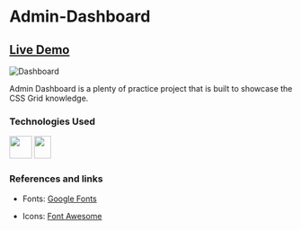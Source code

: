 # Admin-Dashboard

## [Live Demo](https://rue281.github.io/Admin-Dashboard/)



![Dashboard](https://user-images.githubusercontent.com/22898745/181591722-6173ae28-939e-4257-94c4-e72d62e43354.png)


Admin Dashboard is a plenty of practice project that is built to showcase the CSS Grid knowledge.



### Technologies Used


[<img src="https://upload.wikimedia.org/wikipedia/commons/thumb/6/61/HTML5_logo_and_wordmark.svg/1200px-HTML5_logo_and_wordmark.svg.png" width="40" height="40"/>](https://www.w3.org/html/)
[<img src="https://upload.wikimedia.org/wikipedia/commons/thumb/d/d5/CSS3_logo_and_wordmark.svg/1200px-CSS3_logo_and_wordmark.svg.png" width="30" height="40"/>](https://developer.mozilla.org/en-US/docs/Web/CSS)


### References and links

- Fonts: [Google Fonts](https://fonts.google.com/)

- Icons: [Font Awesome](https://fontawesome.com/icons)
